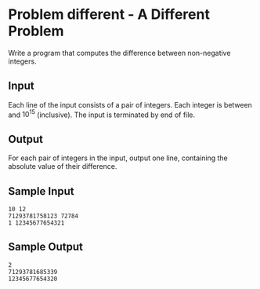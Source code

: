 # Problem different - A Different Problem

Write a program that computes the difference between non-negative integers.

## Input

Each line of the input consists of a pair of integers. Each integer is between and $10^15$ (inclusive). The input is terminated by end of file.

## Output

For each pair of integers in the input, output one line, containing the absolute value of their difference.

## Sample Input
```
10 12
71293781758123 72784
1 12345677654321
```

## Sample Output
```
2
71293781685339
12345677654320
```
